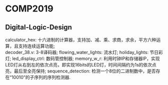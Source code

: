# COMP2019
## Digital-Logic-Design
calculator_hex: 十六进制的计算器，支持加、减、乘、求商，求余，平方六种运算，且支持连续运算功能; <br />
decoder_38.v: 3-8译码器;
flowing_water_lights: 流水灯;
holiday_lights: 节日彩灯;
led_display_ctrl: 数码管控制器;
memory_w_r: 利用时钟IP和存储器IP，实现LED灯从右到左的依次点亮，即实现16bits的LED灯，时间间隔约为1s的依次点亮，最后至全亮保持;
sequence_detection: 检测一个8位的二进制数中，是否存在“10010”的子序列的序列检测器.
